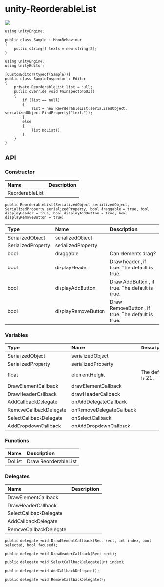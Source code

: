 unity-ReorderableList
=====================

![](https://dl.dropboxusercontent.com/u/153254465/screenshot/%E3%82%B9%E3%82%AF%E3%83%AA%E3%83%BC%E3%83%B3%E3%82%B7%E3%83%A7%E3%83%83%E3%83%88%202014-03-20%2021.11.26.png)


```
using UnityEngine;

public class Sample : MonoBehaviour
{
    public string[] texts = new string[2];
}
```

```
using UnityEngine;
using UnityEditor;

[CustomEditor(typeof(Sample))]
public class SampleInspector : Editor
{
    private ReorderableList list = null;
    public override void OnInspectorGUI()
    {
        if (list == null)
        {
            list = new ReorderableList(serializedObject, serializedObject.FindProperty("texts"));
        }
        else
        {
            list.DoList();
        }
    }
}
```

## API

### Constructor

Name|Description
:---|:---
ReorderableList|

```
public ReorderableList(SerializedObject serializedObject, SerializedProperty serializedProperty, bool draggable = true, bool displayHeader = true, bool displayAddButton = true, bool displayRemoveButton = true)
```

Type|Name|Description
:---|:---|:---
SerializedObject|serializedObject|
SerializedProperty|serializedProperty|
bool|draggable| Can elements drag?
bool|displayHeader| Draw header , if true. The default is true.
bool|displayAddButton| Draw AddButton , if true. The default is true.
bool|displayRemoveButton| Draw RemoveButton , if true. The default is true.


### Variables

Type|Name|Description
:---|:---|:---
SerializedObject|serializedObject|
SerializedProperty|serializedProperty|
float|elementHeight| The default is 21.
DrawElementCallback|drawElementCallback|
DrawHeaderCallback|drawHeaderCallback|
AddCallbackDelegate|onAddDelegateCallback|
RemoveCallbackDelegate|onRemoveDelegateCallback|
SelectCallbackDelegate|onSelectCallback|
AddDropdownCallback|onAddDropdownCallback|

### Functions

Name|Description
:---|:---
DoList| Draw ReorderableList

### Delegates

Name|Description
:---|:---
DrawElementCallback|
DrawHeaderCallback|
SelectCallbackDelegate|
AddCallbackDelegate|
RemoveCallbackDelegate|


```
public delegate void DrawElementCallback(Rect rect, int index, bool selected, bool focused);

public delegate void DrawHeaderCallback(Rect rect);

public delegate void SelectCallbackDelegate(int index);

public delegate void AddCallbackDelegate();

public delegate void RemoveCallbackDelegate();
```

